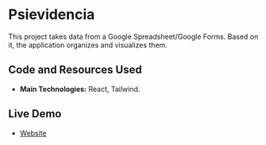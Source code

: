 # Psievidencia
This project takes data from a Google Spreadsheet/Google Forms. Based on it, the application organizes and visualizes them.

## Code and Resources Used
- **Main Technologies:** React, Tailwind.

## Live Demo
- [Website](francosbenitez.github.io/psievidencia)

